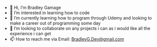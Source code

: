 - 👋 Hi, I’m Bradley Gamage
- 👀 I’m interested in learning how to code
- 🌱 I’m currently learning how to program through Udemy and looking to make a career out of programming some day
- 💞️ I’m looking to collaborate on any projects i can as i would like all the experience i can get
- 📫 How to reach me via Email: BradleyG.Dev@gmail.com

<!---
LethalGamage/LethalGamage is a ✨ special ✨ repository because its `README.md` (this file) appears on your GitHub profile.
You can click the Preview link to take a look at your changes.
--->

